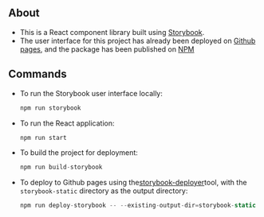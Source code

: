 ## About

- This is a React component library built using [Storybook](https://storybook.js.org/).
- The user interface for this project has already been deployed on [Github pages](https://mmbliv.github.io/component-library/?path=/story/example-introduction--page), and the package has been published on [NPM](https://www.npmjs.com/package/component-library-hm)

## Commands

- To run the Storybook user interface locally:
  ```js
  npm run storybook
  ```
- To run the React application:
  ```js
  npm run start
  ```
- To build the project for deployment:
  ```js
  npm run build-storybook
  ```
- To deploy to Github pages using the[storybook-deployer](https://github.com/storybook-eol/storybook-deployer)tool, with the `storybook-static` directory as the output directory:

  ```js
  npm run deploy-storybook -- --existing-output-dir=storybook-static
  ```
